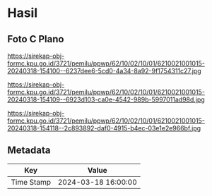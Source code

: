 # Hasil

## Foto C Plano

https://sirekap-obj-formc.kpu.go.id/3721/pemilu/ppwp/62/10/02/10/01/6210021001015-20240318-154100--6237dee6-5cd0-4a34-8a92-9f1754311c27.jpg

https://sirekap-obj-formc.kpu.go.id/3721/pemilu/ppwp/62/10/02/10/01/6210021001015-20240318-154109--6923d103-ca0e-4542-989b-5997011ad98d.jpg

https://sirekap-obj-formc.kpu.go.id/3721/pemilu/ppwp/62/10/02/10/01/6210021001015-20240318-154118--2c893892-daf0-4915-b4ec-03e1e2e966bf.jpg


## Metadata

| Key        | Value               |
| ---------- | ------------------- |
| Time Stamp | 2024-03-18 16:00:00 |



